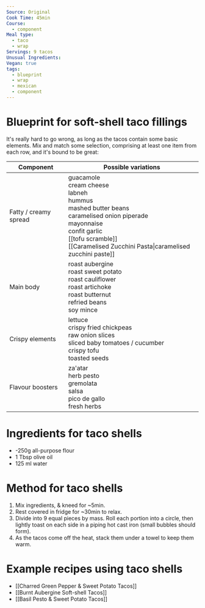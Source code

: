 ```yaml
---
Source: Original
Cook Time: 45min
Course:
  - component
Meal type:
  - taco
  - wrap
Servings: 9 tacos
Unusual Ingredients: 
Vegan: true
tags:
  - blueprint
  - wrap
  - mexican
  - component
---
```

# Blueprint for soft-shell taco fillings

It's really hard to go wrong, as long as the tacos contain some basic elements. Mix and match some selection, comprising at least one item from each row, and it's bound to be great:

| Component             | Possible variations                                                                                                                                                                                                  |
| --------------------- | -------------------------------------------------------------------------------------------------------------------------------------------------------------------------------------------------------------------- |
| Fatty / creamy spread | guacamole<br>cream cheese<br>labneh<br>hummus<br>mashed butter beans<br>caramelised onion piperade<br>mayonnaise<br>confit garlic<br>[[tofu scramble]]<br>[[Caramelised Zucchini Pasta\|caramelised zucchini paste]] |
| Main body             | roast aubergine<br>roast sweet potato<br>roast cauliflower<br>roast artichoke<br>roast butternut<br>refried beans<br>soy mince                                                                                       |
| Crispy elements       | lettuce<br>crispy fried chickpeas<br>raw onion slices<br>sliced baby tomatoes / cucumber<br>crispy tofu<br>toasted seeds                                                                                             |
| Flavour boosters      | za'atar<br>herb pesto<br>gremolata<br>salsa<br>pico de gallo<br>fresh herbs                                                                                                                                          |

# Ingredients for taco shells

- -250g all-purpose flour
- 1 Tbsp olive oil
- 125 ml water

# Method for taco shells

1. Mix ingredients, & kneed for ~5min.
2. Rest covered in fridge for ~30min to relax.
3. Divide into 9 equal pieces by mass. Roll each portion into a circle, then lightly toast on each side in a piping hot cast iron (small bubbles should form).
4. As the tacos come off the heat, stack them under a towel to keep them warm.

# Example recipes using taco shells

- [[Charred Green Pepper & Sweet Potato Tacos]]
- [[Burnt Aubergine Soft-shell Tacos]]
- [[Basil Pesto & Sweet Potato Tacos]]
